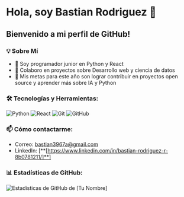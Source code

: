 # Hola, soy Bastian Rodriguez 👋

## Bienvenido a mi perfil de GitHub!

### 💡 Sobre Mí
- 🌱 Soy programador junior en Python y React
- 👯 Colaboro en proyectos sobre Desarrollo web y ciencia de datos
- 🥅 Mis metas para este año son lograr contribuir en proyectos open source y aprender más sobre IA y Python


### 🛠 Tecnologías y Herramientas:
![Python](https://img.shields.io/badge/-Python-black?style=flat-square&logo=Python)
![React](https://img.shields.io/badge/-React-black?style=flat-square&logo=react)
![Git](https://img.shields.io/badge/-Git-black?style=flat-square&logo=git)
![GitHub](https://img.shields.io/badge/-GitHub-181717?style=flat-square&logo=github)

### 📫 Cómo contactarme:
- Correo: bastian3967a@gmail.com
- LinkedIn: [**[https://www.linkedin.com/in/bastian-rodriguez-r-8b0781211/]**]

### 📊 Estadísticas de GitHub:
![Estadísticas de GitHub de [Tu Nombre]](https://github-readme-stats.vercel.app/api?username=baldFamous&show_icons=true&theme=tokyonight)

